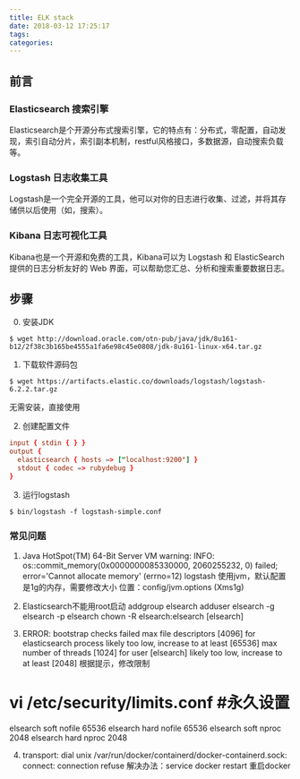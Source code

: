 ```yaml
---
title: ELK stack
date: 2018-03-12 17:25:17
tags:
categories:
---
```


## 前言
### Elasticsearch 搜索引擎
Elasticsearch是个开源分布式搜索引擎，它的特点有：分布式，零配置，自动发现，索引自动分片，索引副本机制，restful风格接口，多数据源，自动搜索负载等。

### Logstash 日志收集工具
Logstash是一个完全开源的工具，他可以对你的日志进行收集、过滤，并将其存储供以后使用（如，搜索）。

### Kibana 日志可视化工具
Kibana也是一个开源和免费的工具，Kibana可以为 Logstash 和 ElasticSearch 提供的日志分析友好的 Web 界面，可以帮助您汇总、分析和搜索重要数据日志。


## 步骤
0. 安装JDK
```shell
$ wget http://download.oracle.com/otn-pub/java/jdk/8u161-b12/2f38c3b165be4555a1fa6e98c45e0808/jdk-8u161-linux-x64.tar.gz
```

1. 下载软件源码包
```shell
$ wget https://artifacts.elastic.co/downloads/logstash/logstash-6.2.2.tar.gz
```
无需安装，直接使用

2. 创建配置文件
```conf
input { stdin { } }
output {
  elasticsearch { hosts => ["localhost:9200"] }
  stdout { codec => rubydebug }
}
```

3. 运行logstash
```shell
$ bin/logstash -f logstash-simple.conf
```

### 常见问题
1. Java HotSpot(TM) 64-Bit Server VM warning: INFO: os::commit_memory(0x0000000085330000, 2060255232, 0) failed; error='Cannot allocate memory' (errno=12)
logstash 使用jvm，默认配置是1g的内存，需要修改大小
位置：config/jvm.options  (Xms1g)

2. Elasticsearch不能用root启动
addgroup elsearch
adduser elsearch -g elsearch -p elsearch
chown -R elsearch:elsearch [elsearch]

3. ERROR: bootstrap checks failed
max file descriptors [4096] for elasticsearch process likely too low, increase to at least [65536]
max number of threads [1024] for user [elsearch] likely too low, increase to at least [2048]
根据提示，修改限制
# vi /etc/security/limits.conf      #永久设置
elsearch soft nofile 65536
elsearch hard nofile 65536
elsearch soft nproc 2048
elsearch hard nproc 2048

4. transport: dial unix /var/run/docker/containerd/docker-containerd.sock: connect: connection refuse
解决办法：service docker restart 重启docker


